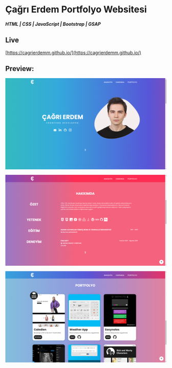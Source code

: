 # Çağrı Erdem Portfolyo Websitesi 

##### HTML | CSS | JavaScript | Bootstrap | GSAP

## Live
[https://cagrierdemm.github.io/](https://cagrierdemm.github.io/)

## Preview:

![pre1.png](./assets/pre1.png)

![pre2.jpg](./assets/pre2.png)

![pre3.jpg](./assets/pre3.png)

